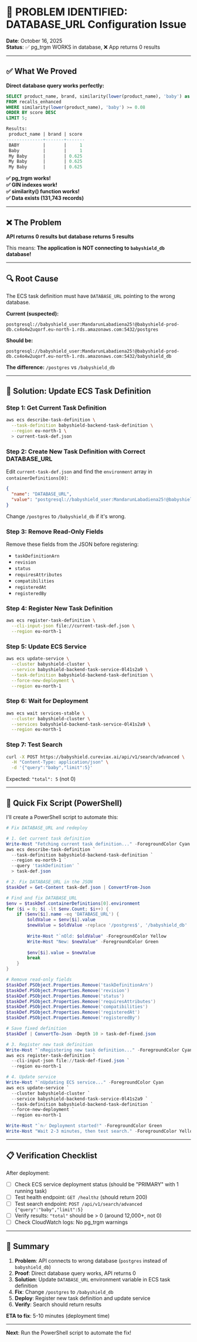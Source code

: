 # 🎯 PROBLEM IDENTIFIED: DATABASE_URL Configuration Issue

**Date**: October 16, 2025  
**Status**: ✅ pg_trgm WORKS in database, ❌ App returns 0 results

---

## ✅ What We Proved

**Direct database query works perfectly:**

```sql
SELECT product_name, brand, similarity(lower(product_name), 'baby') as score
FROM recalls_enhanced
WHERE similarity(lower(product_name), 'baby') >= 0.08
ORDER BY score DESC
LIMIT 5;

Results:
 product_name | brand | score 
--------------+-------+-------
 BABY         |       |     1
 Baby         |       |     1
 My Baby      |       | 0.625
 My Baby      |       | 0.625
 My Baby      |       | 0.625
```

**✅ pg_trgm works!**  
**✅ GIN indexes work!**  
**✅ similarity() function works!**  
**✅ Data exists (131,743 records)**

---

## ❌ The Problem

**API returns 0 results but database returns 5 results**

This means: **The application is NOT connecting to `babyshield_db` database!**

---

## 🔍 Root Cause

The ECS task definition must have `DATABASE_URL` pointing to the wrong database.

**Current (suspected):**
```
postgresql://babyshield_user:MandarunLabadiena25!@babyshield-prod-db.cx4o4w2uqorf.eu-north-1.rds.amazonaws.com:5432/postgres
```

**Should be:**
```
postgresql://babyshield_user:MandarunLabadiena25!@babyshield-prod-db.cx4o4w2uqorf.eu-north-1.rds.amazonaws.com:5432/babyshield_db
```

**The difference:** `/postgres` vs `/babyshield_db`

---

## 🔧 Solution: Update ECS Task Definition

### Step 1: Get Current Task Definition

```bash
aws ecs describe-task-definition \
  --task-definition babyshield-backend-task-definition \
  --region eu-north-1 \
  > current-task-def.json
```

### Step 2: Create New Task Definition with Correct DATABASE_URL

Edit `current-task-def.json` and find the `environment` array in `containerDefinitions[0]`:

```json
{
  "name": "DATABASE_URL",
  "value": "postgresql://babyshield_user:MandarunLabadiena25!@babyshield-prod-db.cx4o4w2uqorf.eu-north-1.rds.amazonaws.com:5432/babyshield_db"
}
```

Change `/postgres` to `/babyshield_db` if it's wrong.

### Step 3: Remove Read-Only Fields

Remove these fields from the JSON before registering:
- `taskDefinitionArn`
- `revision`
- `status`
- `requiresAttributes`
- `compatibilities`
- `registeredAt`
- `registeredBy`

### Step 4: Register New Task Definition

```bash
aws ecs register-task-definition \
  --cli-input-json file://current-task-def.json \
  --region eu-north-1
```

### Step 5: Update ECS Service

```bash
aws ecs update-service \
  --cluster babyshield-cluster \
  --service babyshield-backend-task-service-0l41s2a9 \
  --task-definition babyshield-backend-task-definition \
  --force-new-deployment \
  --region eu-north-1
```

### Step 6: Wait for Deployment

```bash
aws ecs wait services-stable \
  --cluster babyshield-cluster \
  --services babyshield-backend-task-service-0l41s2a9 \
  --region eu-north-1
```

### Step 7: Test Search

```bash
curl -X POST https://babyshield.cureviax.ai/api/v1/search/advanced \
  -H "Content-Type: application/json" \
  -d '{"query":"baby","limit":5}'
```

Expected: `"total": 5` (not 0)

---

## 🚀 Quick Fix Script (PowerShell)

I'll create a PowerShell script to automate this:

```powershell
# Fix DATABASE_URL and redeploy

# 1. Get current task definition
Write-Host "Fetching current task definition..." -ForegroundColor Cyan
aws ecs describe-task-definition `
  --task-definition babyshield-backend-task-definition `
  --region eu-north-1 `
  --query 'taskDefinition' `
  > task-def.json

# 2. Fix DATABASE_URL in the JSON
$taskDef = Get-Content task-def.json | ConvertFrom-Json

# Find and fix DATABASE_URL
$env = $taskDef.containerDefinitions[0].environment
for ($i = 0; $i -lt $env.Count; $i++) {
    if ($env[$i].name -eq 'DATABASE_URL') {
        $oldValue = $env[$i].value
        $newValue = $oldValue -replace '/postgres$', '/babyshield_db'
        
        Write-Host "`nOld: $oldValue" -ForegroundColor Yellow
        Write-Host "New: $newValue" -ForegroundColor Green
        
        $env[$i].value = $newValue
        break
    }
}

# Remove read-only fields
$taskDef.PSObject.Properties.Remove('taskDefinitionArn')
$taskDef.PSObject.Properties.Remove('revision')
$taskDef.PSObject.Properties.Remove('status')
$taskDef.PSObject.Properties.Remove('requiresAttributes')
$taskDef.PSObject.Properties.Remove('compatibilities')
$taskDef.PSObject.Properties.Remove('registeredAt')
$taskDef.PSObject.Properties.Remove('registeredBy')

# Save fixed definition
$taskDef | ConvertTo-Json -Depth 10 > task-def-fixed.json

# 3. Register new task definition
Write-Host "`nRegistering new task definition..." -ForegroundColor Cyan
aws ecs register-task-definition `
  --cli-input-json file://task-def-fixed.json `
  --region eu-north-1

# 4. Update service
Write-Host "`nUpdating ECS service..." -ForegroundColor Cyan
aws ecs update-service `
  --cluster babyshield-cluster `
  --service babyshield-backend-task-service-0l41s2a9 `
  --task-definition babyshield-backend-task-definition `
  --force-new-deployment `
  --region eu-north-1

Write-Host "`n✅ Deployment started!" -ForegroundColor Green
Write-Host "Wait 2-3 minutes, then test search." -ForegroundColor Yellow
```

---

## 📋 Verification Checklist

After deployment:

- [ ] Check ECS service deployment status (should be "PRIMARY" with 1 running task)
- [ ] Test health endpoint: `GET /healthz` (should return 200)
- [ ] Test search endpoint: `POST /api/v1/search/advanced {"query":"baby","limit":5}`
- [ ] Verify results: `"total"` should be > 0 (around 12,000+, not 0)
- [ ] Check CloudWatch logs: No pg_trgm warnings

---

## 🎯 Summary

1. **Problem**: API connects to wrong database (`postgres` instead of `babyshield_db`)
2. **Proof**: Direct database query works, API returns 0
3. **Solution**: Update `DATABASE_URL` environment variable in ECS task definition
4. **Fix**: Change `/postgres` to `/babyshield_db`
5. **Deploy**: Register new task definition and update service
6. **Verify**: Search should return results

**ETA to fix**: 5-10 minutes (deployment time)

---

**Next**: Run the PowerShell script to automate the fix!
